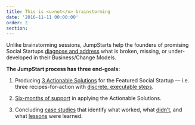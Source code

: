 ```yaml
---
title: This is <u>not</u> brainstorming
date: '2016-11-11 00:00:00'
order: 2
section:
---
```

Unlike brainstorming sessions, JumpStarts help the founders of promising Social Startups <u>diagnose and address</u> what is broken, missing, or under-developed in their Business/Change Models.

**The JumpStart process has three end-goals:**

1.  Producing <u>3 Actionable Solutions</u> for the Featured Social Startup — i.e. three recipes-for-action with <u>discrete, executable steps</u>.

2.  <u>Six-months of support</u> in applying the Actionable Solutions.

3.  Concluding <u>case studies</u> that identify what worked, what <u>didn’t</u>, and what <u>lessons</u> were learned.
